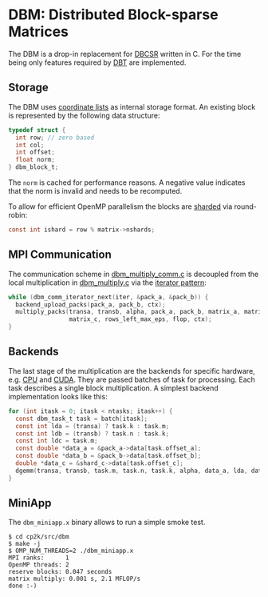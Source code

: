 # DBM: Distributed Block-sparse Matrices

The DBM is a drop-in replacement for [DBCSR](https://github.com/cp2k/dbcsr)
written in C. For the time being only features required by [DBT](../dbt/) are implemented.

## Storage

The DBM uses [coordinate lists](https://en.wikipedia.org/wiki/Sparse_matrix#Coordinate_list_(COO))
as internal storage format.
An existing block is represented by the following data structure:

```C
typedef struct {
  int row; // zero based
  int col;
  int offset;
  float norm;
} dbm_block_t;
```

The `norm` is cached for performance reasons.
A negative value indicates that the norm is invalid and needs to be recomputed.

To allow for efficient OpenMP parallelism the blocks are
[sharded](https://en.wikipedia.org/wiki/Shard_(database_architecture)) via round-robin:

```C
const int ishard = row % matrix->nshards;
```

## MPI Communication

The communication scheme in [dbm_multiply_comm.c](./dbm_multiply_comm.c) is decoupled
from the local multiplication in [dbm_multiply.c](./dbm_multiply.c) via the
[iterator pattern](https://en.wikipedia.org/wiki/Iterator_pattern):

```C
while (dbm_comm_iterator_next(iter, &pack_a, &pack_b)) {
  backend_upload_packs(pack_a, pack_b, ctx);
  multiply_packs(transa, transb, alpha, pack_a, pack_b, matrix_a, matrix_b,
                 matrix_c, rows_left_max_eps, flop, ctx);
}
```

## Backends

The last stage of the multiplication are the backends for specific hardware, e.g.
[CPU](./dbm_multiply_cpu.c) and [CUDA](./dbm_multiply_cuda.cu).
They are passed batches of task for processing. Each task describes a single block
multiplication. A simplest backend implementation looks like this:

<!-- markdownlint-disable MD013 -->
```C
for (int itask = 0; itask < ntasks; itask++) {
  const dbm_task_t task = batch[itask];
  const int lda = (transa) ? task.k : task.m;
  const int ldb = (transb) ? task.n : task.k;
  const int ldc = task.m;
  const double *data_a = &pack_a->data[task.offset_a];
  const double *data_b = &pack_b->data[task.offset_b];
  double *data_c = &shard_c->data[task.offset_c];
  dgemm(transa, transb, task.m, task.n, task.k, alpha, data_a, lda, data_b, ldb, 1.0, data_c, ldc);
}
```
<!-- markdownlint-enable MD013 -->

## MiniApp

The `dbm_miniapp.x` binary allows to run a simple smoke test.

```shell
$ cd cp2k/src/dbm
$ make -j
$ OMP_NUM_THREADS=2 ./dbm_miniapp.x
MPI ranks:      1
OpenMP threads: 2
reserve blocks: 0.047 seconds
matrix multiply: 0.001 s, 2.1 MFLOP/s
done :-)
```
